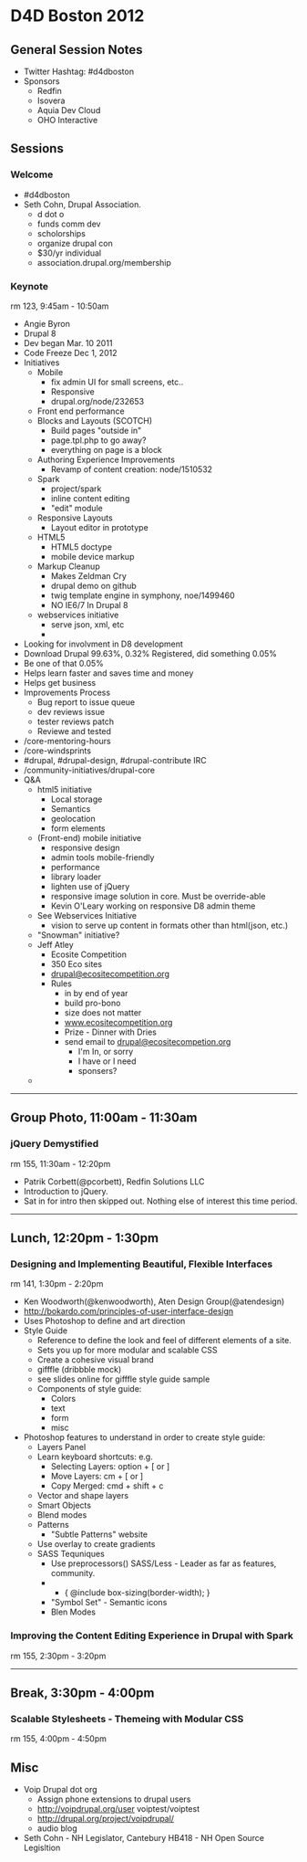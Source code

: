 # D4D Boston 2012

## General Session Notes
- Twitter Hashtag: #d4dboston
- Sponsors
    - Redfin
    - Isovera
    - Aquia Dev Cloud
    - OHO Interactive



## Sessions

### Welcome

- #d4dboston
- Seth Cohn, Drupal Association. 
    - d dot o
    - funds comm dev
    - scholorships
    - organize drupal con
    - $30/yr individual
    - association.drupal.org/membership

### Keynote
rm 123, 9:45am - 10:50am

- Angie Byron
- Drupal 8
- Dev began Mar. 10 2011
- Code Freeze Dec 1, 2012
- Initiatives
    - Mobile
        - fix admin UI for small screens, etc..
        - Responsive
        - drupal.org/node/232653
    - Front end performance
    - Blocks and Layouts (SCOTCH)
        - Build pages "outside in"
        - page.tpl.php to go away?
        - everything on page is a block
    - Authoring Experience Improvements
        - Revamp of content creation: node/1510532
    - Spark
        - project/spark
        - inline content editing
        - "edit" module
    - Responsive Layouts
        - Layout editor in prototype
    - HTML5
        - HTML5 doctype
        - mobile device markup
    - Markup Cleanup
        - Makes Zeldman Cry
        - drupal demo on github
        - twig template engine in symphony, noe/1499460
        - NO IE6/7 In Drupal 8
    - webservices initiative
        - serve json, xml, etc
        - 
- Looking for involvment in D8 development
- Download Drupal 99.63%, 0.32% Registered, did something 0.05%
- Be one of that 0.05%
- Helps learn faster and saves time and money
- Helps get business
- Improvements Process
    - Bug report to issue queue
    - dev reviews issue
    - tester reviews patch
    - Reviewe and tested
- /core-mentoring-hours
- /core-windsprints
- #drupal, #drupal-design, #drupal-contribute IRC
- /community-initiatives/drupal-core
- Q&A
    - html5 initiative
        - Local storage
        - Semantics
        - geolocation
        - form elements
    - (Front-end) mobile initiative
        - responsive design
        - admin tools mobile-friendly
        - performance
        - library loader
        - lighten use of jQuery
        - responsive image solution in core. Must be override-able
        - Kevin O'Leary working on responsive D8 admin theme
    - See Webservices Initiative
        - vision to serve up content in formats other than html(json, etc.)
    - "Snowman" initiative?
    - Jeff Atley
        - Ecosite Competition
        - 350 Eco sites
        - drupal@ecositecompetition.org
        - Rules
            - in by end of year
            - build pro-bono
            - size does not matter
            - www.ecositecompetition.org
            - Prize - Dinner with Dries
            - send email to drupal@ecositecompetion.org
                - I'm In, or sorry
                - I have or I need
                - sponsers?
    - 

------------------------------------------------------------------------------
Group Photo, 11:00am - 11:30am
------------------------------------------------------------------------------

### jQuery Demystified
rm 155, 11:30am - 12:20pm

- Patrik Corbett(@pcorbett), Redfin Solutions LLC
- Introduction to jQuery.
- Sat in for intro then skipped out. Nothing else of interest this time 
  period.

------------------------------------------------------------------------------
Lunch, 12:20pm - 1:30pm
------------------------------------------------------------------------------

### Designing and Implementing Beautiful, Flexible Interfaces
rm 141, 1:30pm - 2:20pm

- Ken Woodworth(@kenwoodworth), Aten Design Group(@atendesign)
- http://bokardo.com/principles-of-user-interface-design
- Uses Photoshop to define and art direction
- Style Guide
    - Reference to define the look and feel of different elements of a site.
    - Sets you up for more modular and scalable CSS
    - Create a cohesive visual brand
    - gifffle (dribbble mock)
    - see slides online for gifffle style guide sample
    - Components of style guide:
        - Colors
        - text
        - form
        - misc
- Photoshop features to understand in order to create style guide:
    -  Layers Panel
    -  Learn keyboard shortcuts: e.g. 
        -  Selecting Layers: option + [ or ]
        -  Move Layers: cm + [ or ]
        -  Copy Merged: cmd + shift + c
    -  Vector and shape layers
    -  Smart Objects
    -  Blend modes
    -  Patterns
        -  "Subtle Patterns" website
    - Use overlay to create gradients
    - SASS Tequniques
        - Use preprocessors() SASS/Less - Leader as far as features,
          community.
        -  * {
                @include box-sizing(border-width);
            }
        - "Symbol Set" - Semantic icons
        - Blen Modes

### Improving the Content Editing Experience in Drupal with Spark
rm 155, 2:30pm - 3:20pm

------------------------------------------------------------------------------
Break, 3:30pm - 4:00pm
------------------------------------------------------------------------------

### Scalable Stylesheets - Themeing with Modular CSS
rm 155, 4:00pm - 4:50pm


### 




## Misc
- Voip Drupal dot org
    - Assign phone extensions to drupal users
    - http://voipdrupal.org/user voiptest/voiptest
    - http://drupal.org/project/voipdrupal/
    - audio blog
- Seth Cohn -  NH Legislator, Cantebury
   HB418 - NH Open Source Legisltion 




